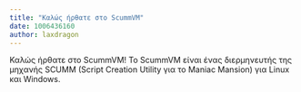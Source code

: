 ```yaml
---
title: "Καλώς ήρθατε στο ScummVM"
date: 1006436160
author: laxdragon
---
```


Καλώς ήρθατε στο ScummVM! Το ScummVM είναι ένας διερμηνευτής της μηχανής SCUMM (Script Creation Utility για το Maniac Mansion) για Linux και Windows.
